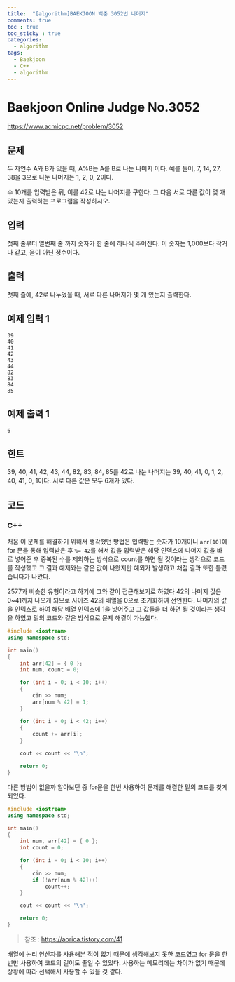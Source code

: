 ```yaml
---
title:  "[algorithm]BAEKJOON 백준 3052번 나머지"
comments: true
toc : true
toc_sticky : true
categories:
  - algorithm
tags:
  - Baekjoon
  - C++
  - algorithm
---
```


# Baekjoon Online Judge No.3052

<https://www.acmicpc.net/problem/3052>

## 문제

두 자연수 A와 B가 있을 때, A%B는 A를 B로 나눈 나머지 이다. 예를 들어, 7, 14, 27, 38을 3으로 나눈 나머지는 1, 2, 0, 2이다. 

수 10개를 입력받은 뒤, 이를 42로 나눈 나머지를 구한다. 그 다음 서로 다른 값이 몇 개 있는지 출력하는 프로그램을 작성하시오.

## 입력

첫째 줄부터 열번째 줄 까지 숫자가 한 줄에 하나씩 주어진다. 이 숫자는 1,000보다 작거나 같고, 음이 아닌 정수이다.

## 출력

첫째 줄에, 42로 나누었을 때, 서로 다른 나머지가 몇 개 있는지 출력한다.

## 예제 입력 1 

```
39
40
41
42
43
44
82
83
84
85
```

## 예제 출력 1 

```
6
```

## 힌트

39, 40, 41, 42, 43, 44, 82, 83, 84, 85를 42로 나눈 나머지는 39, 40, 41, 0, 1, 2, 40, 41, 0, 1이다. 서로 다른 값은 모두 6개가 있다.

## 코드	

### C++

처음 이 문제를 해결하기 위해서 생각했던 방법은 입력받는 숫자가 10개이니 `arr[10]`에 for 문을 통해 입력받은 후 `%= 42`를 해서 값을 입력받은 해당 인덱스에 나머지 값을 바로 넣어준 후 중복된 수를 제외하는 방식으로 count를 하면 될 것이라는 생각으로 코드를 작성했고 그 결과 예제와는 같은 값이 나왔지만 예외가 발생하고 채점 결과 또한 틀렸습니다가 나왔다.

2577과 비슷한 유형이라고 하기에 그와 같이 접근해보기로 하였다 42의 나머지 값은 0~41까지 나오게 되므로 사이즈 42의 배열을 0으로 초기화하여 선언한다. 나머지의 값을 인덱스로 하여 해당 배열 인덱스에 1을 넣어주고 그 값들을 더 하면 될 것이라는 생각을 하였고 밑의 코드와 같은 방식으로 문제 해결이 가능했다.

```c++
#include <iostream>
using namespace std;

int main()
{
	int arr[42] = { 0 };
	int num, count = 0;

	for (int i = 0; i < 10; i++)
	{
		cin >> num;
		arr[num % 42] = 1;
	}

	for (int i = 0; i < 42; i++)
	{
		count += arr[i];
	}

	cout << count << '\n';

	return 0;
}
```

다른 방법이 없을까 알아보던 중  for문을 한번 사용하여 문제를 해결한 밑의 코드를 찾게 되었다. 

```c++
#include <iostream>
using namespace std;

int main()
{
	int num, arr[42] = { 0 };
	int count = 0;

	for (int i = 0; i < 10; i++)
	{
		cin >> num;
		if (!arr[num % 42]++)
			count++;
	}

	cout << count << '\n';

	return 0;
}
```

> 참조 : https://aorica.tistory.com/41

배열에 논리 연산자를 사용해본 적이 없기 때문에 생각해보지 못한 코드였고 for 문을 한 번만 사용하여 코드의 길이도 줄일 수 있었다. 사용하는 메모리에는 차이가 없기 때문에 상황에 따라 선택해서 사용할 수 있을 것 같다.

